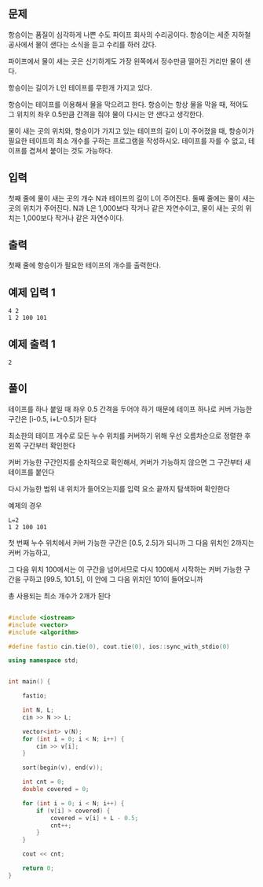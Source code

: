 ## 문제
항승이는 품질이 심각하게 나쁜 수도 파이프 회사의 수리공이다. 항승이는 세준 지하철 공사에서 물이 샌다는 소식을 듣고 수리를 하러 갔다.

파이프에서 물이 새는 곳은 신기하게도 가장 왼쪽에서 정수만큼 떨어진 거리만 물이 샌다.

항승이는 길이가 L인 테이프를 무한개 가지고 있다.

항승이는 테이프를 이용해서 물을 막으려고 한다. 항승이는 항상 물을 막을 때, 적어도 그 위치의 좌우 0.5만큼 간격을 줘야 물이 다시는 안 샌다고 생각한다.

물이 새는 곳의 위치와, 항승이가 가지고 있는 테이프의 길이 L이 주어졌을 때, 항승이가 필요한 테이프의 최소 개수를 구하는 프로그램을 작성하시오. 테이프를 자를 수 없고, 테이프를 겹쳐서 붙이는 것도 가능하다.

## 입력
첫째 줄에 물이 새는 곳의 개수 N과 테이프의 길이 L이 주어진다. 둘째 줄에는 물이 새는 곳의 위치가 주어진다. N과 L은 1,000보다 작거나 같은 자연수이고, 물이 새는 곳의 위치는 1,000보다 작거나 같은 자연수이다.

## 출력
첫째 줄에 항승이가 필요한 테이프의 개수를 출력한다.

## 예제 입력 1 
```
4 2
1 2 100 101
```
## 예제 출력 1 
```
2
```

## 풀이
테이프를 하나 붙일 때 좌우 0.5 간격을 두어야 하기 때문에 테이프 하나로 커버 가능한 구간은 [i-0.5, i+L-0.5]가 된다

최소한의 테이프 개수로 모든 누수 위치를 커버하기 위해 우선 오름차순으로 정렬한 후 왼쪽 구간부터 확인한다

커버 가능한 구간인지를 순차적으로 확인해서, 커버가 가능하지 않으면 그 구간부터 새 테이프를 붙인다

다시 가능한 범위 내 위치가 들어오는지를 입력 요소 끝까지 탐색하며 확인한다

예제의 경우 
```
L=2
1 2 100 101
```
첫 번째 누수 위치에서 커버 가능한 구간은 [0.5, 2.5]가 되니까 그 다음 위치인 2까지는 커버 가능하고,

그 다음 위치 100에서는 이 구간을 넘어서므로 다시 100에서 시작하는 커버 가능한 구간을 구하고 [99.5, 101.5], 이 안에 그 다음 위치인 101이 들어오니까

총 사용되는 최소 개수가 2개가 된다


```C++

#include <iostream>
#include <vector>
#include <algorithm>

#define fastio cin.tie(0), cout.tie(0), ios::sync_with_stdio(0)

using namespace std;


int main() {

	fastio;

	int N, L;
	cin >> N >> L;

	vector<int> v(N);
	for (int i = 0; i < N; i++) {
		cin >> v[i];
	}

	sort(begin(v), end(v));

	int cnt = 0;
	double covered = 0;

	for (int i = 0; i < N; i++) {
		if (v[i] > covered) {
			covered = v[i] + L - 0.5;
			cnt++;
		}
	}

	cout << cnt;

	return 0;
}
```







